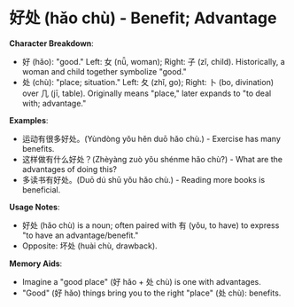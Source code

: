 # **好处 (hǎo chù) - Benefit; Advantage**

**Character Breakdown**:  
- 好 (hǎo): "good." Left: 女 (nǚ, woman); Right: 子 (zǐ, child). Historically, a woman and child together symbolize "good."  
- 处 (chù): "place; situation." Left: 夂 (zhǐ, go); Right: 卜 (bo, divination) over 几 (jī, table). Originally means "place," later expands to "to deal with; advantage."

**Examples**:  
- 运动有很多好处。(Yùndòng yǒu hěn duō hǎo chù.) - Exercise has many benefits.  
- 这样做有什么好处？(Zhèyàng zuò yǒu shénme hǎo chù?) - What are the advantages of doing this?  
- 多读书有好处。(Duō dú shū yǒu hǎo chù.) - Reading more books is beneficial.

**Usage Notes**:  
- 好处 (hǎo chù) is a noun; often paired with 有 (yǒu, to have) to express "to have an advantage/benefit."  
- Opposite: 坏处 (huài chù, drawback).

**Memory Aids**:  
- Imagine a "good place" (好 hǎo + 处 chù) is one with advantages.  
- "Good" (好 hǎo) things bring you to the right "place" (处 chù): benefits.